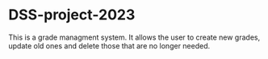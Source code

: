 # DSS-project-2023
This is a grade managment system. It allows the user to create new grades, update old ones and delete those that are no longer needed.
